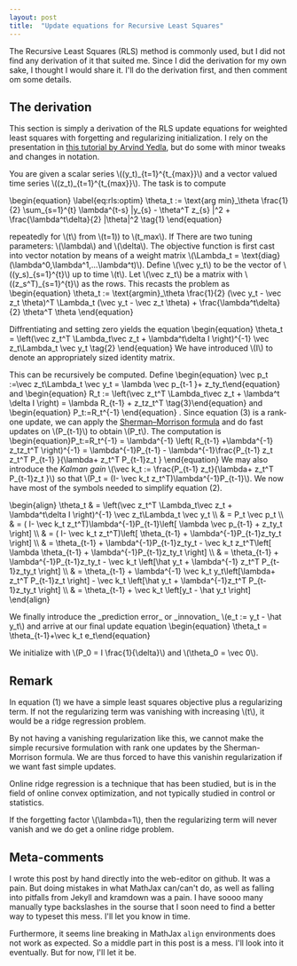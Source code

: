```yaml
---
layout: post
title:  "Update equations for Recursive Least Squares"
---
```

The Recursive Least Squares (RLS) method is commonly used, but I did not find any derivation of it that suited me. 
Since I did the derivation for my own sake, I thought I would share it.
I'll do the derivation first, and then comment om some details.


## The derivation
This section is simply a derivation of the RLS update equations for weighted least squares with forgetting and regularizing initialization.
I rely on the presentation in [this tutorial by Arvind Yedla](http://pfister.ee.duke.edu/courses/ece586/ex\_proj\_2008.pdf), but do some with minor tweaks and changes in notation.

You are given a scalar series \\((y\_t)\_{t=1}^{t\_{max}}\\) and a vector valued time series \\((z\_t)\_{t=1}^{t\_{max}}\\). The task is to compute

\\begin{equation}
\label{eq:rls:optim} \theta\_t := \text{arg min}\_\theta \frac{1}{2} \sum\_{s=1}^{t} \lambda^{t-s} |y\_{s} - \theta^T z\_{s} |^2 + \frac{\lambda^t\delta}{2} |\theta|^2 \tag{1}
\\end{equation}

repeatedly for \\(t\\) from \\(t=1\)) to \\(t\_max\\). If  There are two tuning parameters: \\(\lambda\\) and \\(\delta\\).
The objective function is first cast into vector notation by means of a weight matrix \\(\Lambda\_t = \text{diag}(\lambda^0,\lambda^1,...\lambda^t)\\).
Define \\(\vec y\_t\\) to be the vector of \\((y\_s)\_{s=1}^{t}\\) up to time \\(t\\).
Let \\(\vec z\_t\\) be a matrix with \\((z\_s^T)\_{s=1}^{t}\\) as the rows. This recasts the problem as
\\begin{equation} \theta\_t := \text{argmin}\_\theta \frac{1}{2} (\vec y\_t -  \vec z\_t \theta)^T \Lambda\_t (\vec y\_t - \vec z\_t \theta) + \frac{\lambda^t\delta}{2} \theta^T \theta \\end{equation}
 

Diffrentiating and setting zero yields the equation
\\begin{equation} \theta\_t = \left(\vec z\_t^T \Lambda\_t\vec z\_t + \lambda^t\delta I \right)^{-1} \vec z\_t\Lambda\_t \vec y\_t  \tag{2} \\end{equation}
We have introduced \\(I\\) to denote an appropriately sized identity matrix.

This can be recursively be computed. Define 
\\begin{equation} \vec p\_t :=\vec z\_t\Lambda\_t \vec y\_t = \lambda \vec p\_{t-1 }+ z\_ty\_t\\end{equation}
and 
\\begin{equation} R\_t := \left(\vec z\_t^T \Lambda\_t\vec z\_t + \lambda^t \delta I \right)  = \lambda R\_{t-1} + z\_tz\_t^T \tag{3}\\end{equation}
and 
\\begin{equation} P\_t:=R\_t^{-1} \\end{equation}
. Since equation (3) is a rank-one update, we can apply the  [Sherman–Morrison formula](https://en.wikipedia.org/wiki/Sherman%E2%80%93Morrison\_formula) and do fast updates on \\(P\_{t-1}\\) to obtain \\(P\_t\\).
The computation is
\\begin{equation}P\_t:=R\_t^{-1} = \lambda^{-1} \left( R\_{t-1} +\lambda^{-1} z\_tz\_t^T   \right)^{-1} = \lambda^{-1}P\_{t-1} - \lambda^{-1}\frac{P\_{t-1} z\_t z\_t^T P\_{t-1} }{\lambda+ z\_t^T P\_{t-1}z\_t } \\end{equation}
We may also introduce the _Kalman gain_ \\(\vec k\_t := \frac{P\_{t-1} z\_t}{\lambda+ z\_t^T P\_{t-1}z\_t }\\) so that \\(P\_t = (I- \vec k\_t z\_t^T)\lambda^{-1}P\_{t-1}\\). We now have most of the symbols needed to simplify equation (2).



\\begin{align}
	\theta\_t
	 & = \left(\vec z\_t^T \Lambda\_t\vec z\_t + \lambda^t\delta I \right)^{-1} \vec z\_t\Lambda\_t \vec y\_t                                                      \\\\
	 & = P\_t \vec p\_t                                                                                                                                            \\\\
	 & = ( I- \vec k\_t z\_t^T)\lambda^{-1}P\_{t-1}\left[ \lambda \vec p\_{t-1} + z\_ty\_t \right]                                                                \\\\
	 & = ( I- \vec k\_t z\_t^T)\left[ \theta\_{t-1} + \lambda^{-1}P\_{t-1}z\_ty\_t \right]                                                                        \\\\
	 & =   \theta\_{t-1} + \lambda^{-1}P\_{t-1}z\_ty\_t - \vec k\_t z\_t^T\left[ \lambda \theta\_{t-1} + \lambda^{-1}P\_{t-1}z\_ty\_t \right]                             \\\\
	 & =   \theta\_{t-1} + \lambda^{-1}P\_{t-1}z\_ty\_t - \vec k\_t \left[\hat y\_t + \lambda^{-1} z\_t^T P\_{t-1}z\_ty\_t \right]                                        \\\\
	 & =   \theta\_{t-1} + \lambda^{-1} \vec k\_t y\_t\left[\lambda+ z\_t^T P\_{t-1}z\_t \right] - \vec k\_t \left[\hat y\_t + \lambda^{-1}z\_t^T P\_{t-1}z\_ty\_t \right] \\\\
	 & =   \theta\_{t-1} + \vec k\_t \left[y\_t - \hat y\_t \right]
\\end{align}

We finally introduce the \_prediction error\_ or \_innovation\_ \\(e\_t := y\_t - \hat y\_t\\) and arrive at our final update equation
\\begin{equation} \theta\_t = \theta\_{t-1}+\vec k\_t e\_t\\end{equation}

We initialize with \\(P\_0 = I \frac{1}{\delta}\\) and \\(\theta\_0 = \vec 0\\).

## Remark

In equation (1) we have a simple least squares objective plus a regularizing term. If not the regularizing term was vanishing with increasing \\(t\\), it would be a ridge regression problem.

By not having a vanishing regularization like this, we cannot make the simple recursive formulation with rank one updates by the Sherman-Morrison formula. We are thus forced to have this vanishin regularization if we want fast simple updates.

Online ridge regression is a technique that has been studied, but is in the field of online convex optimization, and not typically studied in control or statistics.

If the forgetting factor \\(\lambda=1\\), then the regularizing term will never vanish and we do get a online ridge problem.

## Meta-comments
I wrote this post by hand directly into the web-editor on github. It was a pain. But doing mistakes in what MathJax can/can't do, as well as falling into pitfalls from Jekyll and kramdown was a pain. I have soooo many manually type backslashes in the sourse that I soon need to find a better way to typeset this mess. I'll let you know in time.

Furthermore, it seems line breaking in MathJax `align` environments does not work as expected. So a middle part in this post is a mess. I'll look into it eventually. But for now, I'll let it be.
